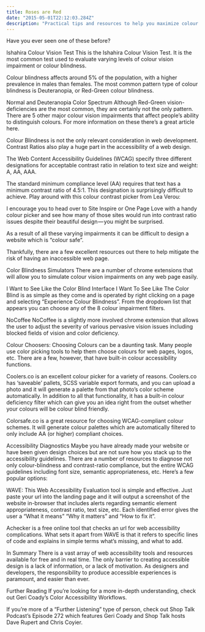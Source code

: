 ```yaml
---
title: Roses are Red
date: "2015-05-01T22:12:03.284Z"
description: "Practical tips and resources to help you maximize colour and contrast accessibility throughout your workflow."
---
```


Have you ever seen one of these before?


Ishahira Colour Vision Test
This is the Ishahira Colour Vision Test. It is the most common test used to evaluate varying levels of colour vision impairment or colour blindness.

Colour blindness affects around 5% of the population, with a higher prevalence in males than females. The most common pattern type of colour blindness is Deuteranopia, or Red-Green colour blindness.


Normal and Deuteranopia Color Spectrum
Although Red-Green vision-deficiencies are the most common, they are certainly not the only pattern. There are 5 other major colour vision impairments that affect people’s ability to distinguish colours. For more information on these there’s a great article here.

Colour Blindness is not the only relevant consideration in web development. Contrast Ratios also play a huge part in the accessibility of a web design.

The Web Content Accessibility Guidelines (WCAG) specify three different designations for acceptable contrast ratio in relation to text size and weight: A, AA, AAA.

The standard minimum compliance level (AA) requires that text has a minimum contrast ratio of 4.5:1. This designation is surprisingly difficult to achieve. Play around with this colour contrast picker from Lea Verou:


I encourage you to head over to Site Inspire or One Page Love with a handy colour picker and see how many of those sites would run into contrast ratio issues despite their beautiful design — you might be surprised.

As a result of all these varying impairments it can be difficult to design a website which is “colour safe”.

Thankfully, there are a few excellent resources out there to help mitigate the risk of having an inaccessible web page.

Color Blindness Simulators
There are a number of chrome extensions that will allow you to simulate colour vision impairments on any web page easily.


I Want to See Like the Color Blind Interface
I Want To See Like The Color Blind is as simple as they come and is operated by right clicking on a page and selecting “Experience Colour Blindness”. From the dropdown list that appears you can choose any of the 8 colour impairment filters.


NoCoffee
NoCoffee is a slightly more involved chrome extension that allows the user to adjust the severity of various pervasive vision issues including blocked fields of vision and color deficiency.

Colour Choosers:
Choosing Colours can be a daunting task. Many people use color picking tools to help them choose colours for web pages, logos, etc. There are a few, however, that have built-in colour accessibility functions.


Coolers.co is an excellent colour picker for a variety of reasons. Coolers.co has ‘saveable’ pallets, SCSS variable export formats, and you can upload a photo and it will generate a palette from that photo’s color scheme automatically. In addition to all that functionality, it has a built-in colour deficiency filter which can give you an idea right from the outset whether your colours will be colour blind friendly.


Colorsafe.co is a great resource for choosing WCAG-compliant colour schemes. It will generate colour palettes which are automatically filtered to only include AA (or higher) compliant choices.

Accessibility Diagnostics
Maybe you have already made your website or have been given design choices but are not sure how you stack up to the accessibility guidelines. There are a number of resources to diagnose not only colour-blindness and contrast-ratio compliance, but the entire WCAG guidelines including font size, semantic appropriateness, etc. Here’s a few popular options:


WAVE: This Web Accessibility Evaluation tool is simple and effective. Just paste your url into the landing page and it will output a screenshot of the website in-browser that includes alerts regarding semantic element appropriateness, contrast ratio, text size, etc. Each identified error gives the user a “What it means” “Why it matters” and “How to fix it”.


Achecker is a free online tool that checks an url for web accessibility complications. What sets it apart from WAVE is that it refers to specific lines of code and explains in simple terms what’s missing, and what to add.

In Summary
There is a vast array of web accessibility tools and resources available for free and in real time. The only barrier to creating accessible design is a lack of information, or a lack of motivation. As designers and developers, the responsibility to produce accessible experiences is paramount, and easier than ever.

Further Reading
If you’re looking for a more in-depth understanding, check out Geri Coady’s Color Accessibility Workflows.

If you’re more of a “Further Listening” type of person, check out Shop Talk Podcast’s Episode 272 which features Geri Coady and Shop Talk hosts Dave Rupert and Chris Coyier.